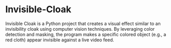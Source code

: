 # Invisible-Cloak
 Invisible Cloak is a Python project that creates a visual effect similar to an invisibility cloak using computer vision techniques. By leveraging color detection and masking, the program makes a specific colored object (e.g., a red cloth) appear invisible against a live video feed.

